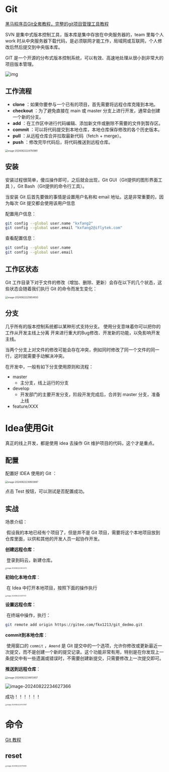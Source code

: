 # Git

[黑马程序员Git全套教程，完整的git项目管理工具教程](https://www.bilibili.com/video/BV1MU4y1Y7h5)

SVN 是集中式版本控制工具，版本库是集中存放在中央服务器的，team 里每个人 work 时从中央服务器下载代码，是必须联网才能工作，局域网或互联网，个人修改后然后提交到中央版本库。

GIT 是一个开源的分布式版本控制系统，可以有效、高速地处理从很小到非常大的项目版本管理。

![img](https://www.runoob.com/wp-content/uploads/2015/02/0D32F290-80B0-4EA4-9836-CA58E22569B3.jpg)



## 工作流程

- **clone** ：如果你要参与一个已有的项目，首先需要将远程仓库克隆到本地。
- **checkout** ：为了避免直接在 main 或 master 分支上进行开发，通常会创建一个新的分支。
- **add** ：在工作区中进行代码编辑、添加新文件或删除不需要的文件到暂存区。
- **commit** ：可以将代码提交到本地仓库，本地仓库保存修改的各个历史版本。
- **pull** ：从远程仓库合并拉取最新代码（fetch + merge）。
- **push** ：修改完毕代码后，将代码推送到远程仓库。

<img src=".\imgs\Git\image-20240822224750981.png" alt="image-20240822224750981" style="zoom:50%;" />



## 安装

安装过程很简单，傻瓜操作即可，之后就会出现，Git GUI（Git提供的图形界面工具 ），Git Bash（Git提供的命令行工具）。 

当安装 Git 后首先要做的事情是设置用户名称和 email 地址。这是非常重要的，因为每次 Git 提交都会使用该用户信息

配置用户信息：

```bash
git config --global user.name "kxfang2"
git config --global user.email "kxfang2@iflytek.com"
```

查看配置信息：

```bash
git config --global user.name
git config --global user.email
```



## 工作区状态

Git 工作目录下对于文件的修改（增加、删除、更新）会存在以下的几个状态，这些状态会随着我们执行 Git 的命令而发生变化：

<img src=".\imgs\Git\image-20240822225654930.png" alt="image-20240822225654930" style="zoom:50%;" />



## 分支

几乎所有的版本控制系统都以某种形式支持分支。 使用分支意味着你可以把你的工作从开发主线上分离 开来进行重大的Bug修改、开发新的功能，以免影响开发主线。

当两个分支上对文件的修改可能会存在冲突，例如同时修改了同一个文件的同一行，这时就需要手动解决冲突。

在开发中，一般有如下分支使用原则和流程：

- master
  - 主分支，线上运行的分支
- develop
  - 开发部门的主要开发分支，阶段开发完成后，合并到 master 分支，准备上线
- feature/XXX





# Idea使用Git

真正的线上开发，都是使用 idea 去操作 Git 维护项目的代码，这个才是重点。

## 配置

配置好 IDEA 使用的 Git ：

<img src=".\imgs\Git\image-20240822230603887.png" alt="image-20240822230603887" style="zoom:50%;" />

点击 Test 按钮，可以测试是否配置成功。



## 实战

场景介绍：

​	假设我的本地已经有个项目了，但是并不是 Git 项目，需要将这个本地项目放到仓库里面，以供和其他的开发人员一起协作开发。

**创建远程仓库**：

​	登录到码云，新建仓库。

<img src=".\imgs\Git\image-20240822231433279.png" alt="image-20240822231433279" style="zoom:33%;" />

**初始化本地仓库**：

​	在 Idea 中打开本地项目，按照下面的操作执行

<img src=".\imgs\Git\image-20240822232017721.png" alt="image-20240822232017721" style="zoom: 33%;" />

**设置远程仓库**：

​	在终端中操作，执行：

```bash
git remote add origin https://gitee.com/fkx1213/git_dedmo.git
```

**commit到本地仓库**：

​	使用窗口的 `commit` ，`Amend` 是 Git 提交中的一个选项，允许你修改或更新最近一次提交，而不是创建一个新的提交记录。这个功能非常有用，特别是在你发现上一条提交中有一些遗漏或错误时，不需要创建新提交，只需要修改上一次提交即可。

**推送到远程仓库**：

<img src=".\imgs\Git\image-20240822234613457.png" alt="image-20240822234613457" style="zoom:50%;" />

![image-20240822234627366](.\imgs\Git\image-20240822234627366.png)

成功！！！！！！

<img src=".\imgs\Git\image-20240822234727807.png" alt="image-20240822234727807" style="zoom:33%;" />





# 命令

[Git 教程](https://www.bilibili.com/video/BV1HM411377j)

## reset

<img src=".\imgs\Git\image-20240822235710495.png" alt="image-20240822235710495" style="zoom:33%;" />








